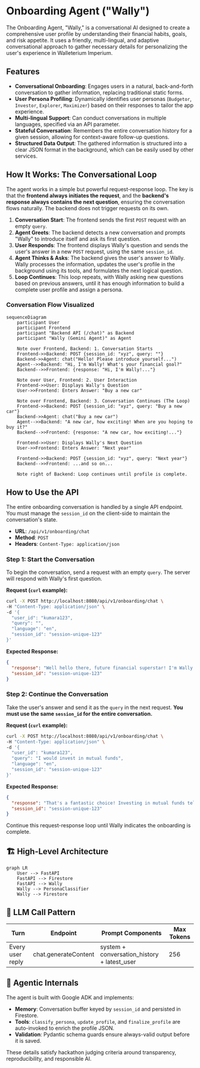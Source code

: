 # Onboarding Agent ("Wally")

The Onboarding Agent, "Wally," is a conversational AI designed to create a comprehensive user profile by understanding their financial habits, goals, and risk appetite. It uses a friendly, multi-lingual, and adaptive conversational approach to gather necessary details for personalizing the user's experience in Walleterium Imperium.

## Features

- **Conversational Onboarding**: Engages users in a natural, back-and-forth conversation to gather information, replacing traditional static forms.
- **User Persona Profiling**: Dynamically identifies user personas (`Budgetor`, `Investor`, `Explorer`, `Maximizer`) based on their responses to tailor the app experience.
- **Multi-lingual Support**: Can conduct conversations in multiple languages, specified via an API parameter.
- **Stateful Conversation**: Remembers the entire conversation history for a given session, allowing for context-aware follow-up questions.
- **Structured Data Output**: The gathered information is structured into a clear JSON format in the background, which can be easily used by other services.

## How It Works: The Conversational Loop

The agent works in a simple but powerful request-response loop. The key is that the **frontend always initiates the request**, and the **backend's response always contains the next question**, ensuring the conversation flows naturally. The backend does not trigger requests on its own.

1.  **Conversation Start**: The frontend sends the first `POST` request with an empty `query`.
2.  **Agent Greets**: The backend detects a new conversation and prompts "Wally" to introduce itself and ask its first question.
3.  **User Responds**: The frontend displays Wally's question and sends the user's answer in a new `POST` request, using the same `session_id`.
4.  **Agent Thinks & Asks**: The backend gives the user's answer to Wally. Wally processes the information, updates the user's profile in the background using its tools, and formulates the next logical question.
5.  **Loop Continues**: This loop repeats, with Wally asking new questions based on previous answers, until it has enough information to build a complete user profile and assign a persona.

### Conversation Flow Visualized

```mermaid
sequenceDiagram
    participant User
    participant Frontend
    participant "Backend API (/chat)" as Backend
    participant "Wally (Gemini Agent)" as Agent

    Note over Frontend, Backend: 1. Conversation Starts
    Frontend->>Backend: POST {session_id: "xyz", query: ""}
    Backend->>Agent: chat("Hello! Please introduce yourself...")
    Agent-->>Backend: "Hi, I'm Wally! What's your financial goal?"
    Backend-->>Frontend: {response: "Hi, I'm Wally!..."}

    Note over User, Frontend: 2. User Interaction
    Frontend->>User: Displays Wally's Question
    User->>Frontend: Enters Answer: "Buy a new car"

    Note over Frontend, Backend: 3. Conversation Continues (The Loop)
    Frontend->>Backend: POST {session_id: "xyz", query: "Buy a new car"}
    Backend->>Agent: chat("Buy a new car")
    Agent-->>Backend: "A new car, how exciting! When are you hoping to buy it?"
    Backend-->>Frontend: {response: "A new car, how exciting!..."}

    Frontend->>User: Displays Wally's Next Question
    User->>Frontend: Enters Answer: "Next year"
    
    Frontend->>Backend: POST {session_id: "xyz", query: "Next year"}
    Backend-->>Frontend: ...and so on...
    
    Note right of Backend: Loop continues until profile is complete.
```

## How to Use the API

The entire onboarding conversation is handled by a single API endpoint. You must manage the `session_id` on the client-side to maintain the conversation's state.

- **URL**: `/api/v1/onboarding/chat`
- **Method**: `POST`
- **Headers**: `Content-Type: application/json`

### Step 1: Start the Conversation

To begin the conversation, send a request with an empty `query`. The server will respond with Wally's first question.

**Request (`curl` example):**
```bash
curl -X POST http://localhost:8080/api/v1/onboarding/chat \
-H "Content-Type: application/json" \
-d '{
  "user_id": "kumara123",
  "query": "",
  "language": "en",
  "session_id": "session-unique-123"
}'
```

**Expected Response:**
```json
{
  "response": "Well hello there, future financial superstar! I'm Wally... What's the very first thing you'd do with it?...",
  "session_id": "session-unique-123"
}
```

### Step 2: Continue the Conversation

Take the user's answer and send it as the `query` in the next request. **You must use the same `session_id` for the entire conversation.**

**Request (`curl` example):**
```bash
curl -X POST http://localhost:8080/api/v1/onboarding/chat \
-H "Content-Type: application/json" \
-d '{
  "user_id": "kumara123",
  "query": "I would invest in mutual funds",
  "language": "en",
  "session_id": "session-unique-123"
}'
```

**Expected Response:**
```json
{
  "response": "That's a fantastic choice! Investing in mutual funds tells me you've got a keen eye on making your money work for you... What's a big dream you're saving for this year?",
  "session_id": "session-unique-123"
}
```

Continue this request-response loop until Wally indicates the onboarding is complete.

## 🏗️ High-Level Architecture
```mermaid
graph LR
    User --> FastAPI
    FastAPI --> Firestore
    FastAPI --> Wally
    Wally --> PersonaClassifier
    Wally --> Firestore
```

## 🤖 LLM Call Pattern

| Turn | Endpoint | Prompt Components | Max Tokens |
|------|----------|-------------------|------------|
| Every user reply | chat.generateContent | system + conversation_history + latest_user | 256 |

## 🔬 Agentic Internals

The agent is built with Google ADK and implements:
- **Memory**: Conversation buffer keyed by `session_id` and persisted in Firestore.
- **Tools**: `classify_persona`, `update_profile`, and `finalize_profile` are auto-invoked to enrich the profile JSON.
- **Validation**: Pydantic schema guards ensure always-valid output before it is saved.

These details satisfy hackathon judging criteria around transparency, reproducibility, and responsible AI.
